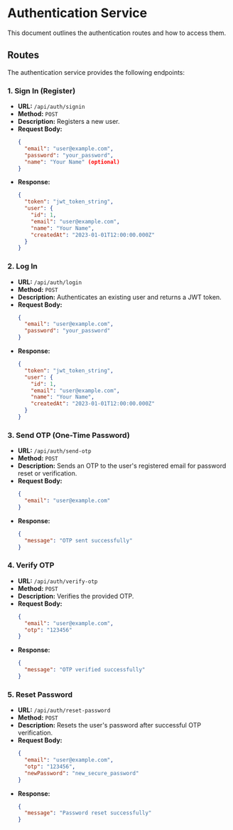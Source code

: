 # Authentication Service

This document outlines the authentication routes and how to access them.

## Routes

The authentication service provides the following endpoints:

### 1. Sign In (Register)
- **URL:** `/api/auth/signin`
- **Method:** `POST`
- **Description:** Registers a new user.
- **Request Body:**
  ```json
  {
    "email": "user@example.com",
    "password": "your_password",
    "name": "Your Name" (optional)
  }
  ```
- **Response:**
  ```json
  {
    "token": "jwt_token_string",
    "user": {
      "id": 1,
      "email": "user@example.com",
      "name": "Your Name",
      "createdAt": "2023-01-01T12:00:00.000Z"
    }
  }
  ```

### 2. Log In
- **URL:** `/api/auth/login`
- **Method:** `POST`
- **Description:** Authenticates an existing user and returns a JWT token.
- **Request Body:**
  ```json
  {
    "email": "user@example.com",
    "password": "your_password"
  }
  ```
- **Response:**
  ```json
  {
    "token": "jwt_token_string",
    "user": {
      "id": 1,
      "email": "user@example.com",
      "name": "Your Name",
      "createdAt": "2023-01-01T12:00:00.000Z"
    }
  }
  ```

### 3. Send OTP (One-Time Password)
- **URL:** `/api/auth/send-otp`
- **Method:** `POST`
- **Description:** Sends an OTP to the user's registered email for password reset or verification.
- **Request Body:**
  ```json
  {
    "email": "user@example.com"
  }
  ```
- **Response:**
  ```json
  {
    "message": "OTP sent successfully"
  }
  ```

### 4. Verify OTP
- **URL:** `/api/auth/verify-otp`
- **Method:** `POST`
- **Description:** Verifies the provided OTP.
- **Request Body:**
  ```json
  {
    "email": "user@example.com",
    "otp": "123456"
  }
  ```
- **Response:**
  ```json
  {
    "message": "OTP verified successfully"
  }
  ```

### 5. Reset Password
- **URL:** `/api/auth/reset-password`
- **Method:** `POST`
- **Description:** Resets the user's password after successful OTP verification.
- **Request Body:**
  ```json
  {
    "email": "user@example.com",
    "otp": "123456",
    "newPassword": "new_secure_password"
  }
  ```
- **Response:**
  ```json
  {
    "message": "Password reset successfully"
  }
